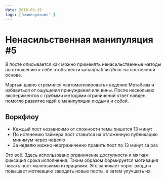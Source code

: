```yaml
---
date: 2019-03-19
tags: ['манипуляция' ]
---
```


# Ненасильственная манипуляция #5

В посте описывается как можно применять ненасильственные методы по отношению к себе чтобы вести канал/паблик/блог на постоянной основе.

Мартын давно стремился «автоматизировать» ведение Метабазы и избавиться от ощущения принуждения или вины. После нескольких экспериментов с грубыми методами ограничений ответ найден, помогло развитие идей о манипуляции людьми и собой.

## Воркфлоу

- Каждый пост независимо от сложности темы пишется 13 минут
- По истечению таймера пост ставится на отложенную публикацию минимум через неделю
- За неделю можно неограниченно править пост по 13 минут за раз

Это всё. Здесь использовано ограничение доступности и мягкая фиксация срока исполнения.
Таким образом формируется мотивация писать пост маленькими итерациями. Это занижает порог входа и повышает мотивацию заводить новые посты, а затем улучшать их.

